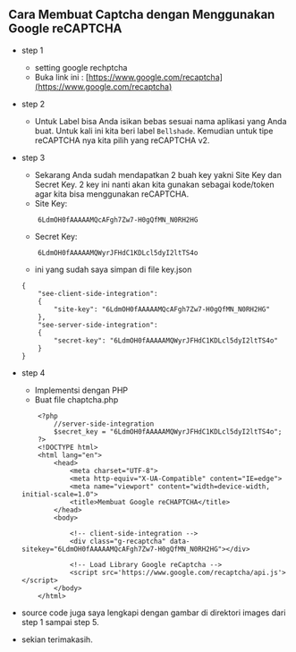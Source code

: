 ## Cara Membuat Captcha dengan Menggunakan Google reCAPTCHA

- step 1 
    - setting google rechptcha
    - Buka link ini : [https://www.google.com/recaptcha](https://www.google.com/recaptcha)
- step 2
    - Untuk Label bisa Anda isikan bebas sesuai nama aplikasi yang Anda buat. Untuk kali ini kita   beri label `Bellshade`. Kemudian untuk tipe reCAPTCHA nya kita pilih yang reCAPTCHA v2.
- step 3
    - Sekarang Anda sudah mendapatkan 2 buah key yakni Site Key dan Secret Key. 2 key ini nanti akan kita gunakan sebagai kode/token agar kita bisa menggunakan reCAPTCHA.
    - Site Key:
    ```
        6LdmOH0fAAAAAMQcAFgh7Zw7-H0gQfMN_N0RH2HG
    ```
    - Secret Key:
    ```
        6LdmOH0fAAAAAMQWyrJFHdC1KDLcl5dyI2ltTS4o
    ```
    - ini yang sudah saya simpan di file key.json
    ```
    {
        "see-client-side-integration": 
        {
            "site-key": "6LdmOH0fAAAAAMQcAFgh7Zw7-H0gQfMN_N0RH2HG"
        },
        "see-server-side-integration": 
        {
            "secret-key": "6LdmOH0fAAAAAMQWyrJFHdC1KDLcl5dyI2ltTS4o"
        } 
    }
    ```
- step 4
    - Implementsi dengan PHP
    - Buat file chaptcha.php
    ```
        <?php 
            //server-side-integration
            $secret_key = "6LdmOH0fAAAAAMQWyrJFHdC1KDLcl5dyI2ltTS4o";
        ?>
        <!DOCTYPE html>
        <html lang="en">
            <head>
                <meta charset="UTF-8">
                <meta http-equiv="X-UA-Compatible" content="IE=edge">
                <meta name="viewport" content="width=device-width, initial-scale=1.0">
                <title>Membuat Google reCHAPTCHA</title>
            </head>
            <body>
                
                <!-- client-side-integration -->
                <div class="g-recaptcha" data-sitekey="6LdmOH0fAAAAAMQcAFgh7Zw7-H0gQfMN_N0RH2HG"></div>

                <!-- Load Library Google reCaptcha -->
                <script src='https://www.google.com/recaptcha/api.js'></script>
            </body>
        </html>
    ```

- source code juga saya lengkapi dengan gambar di direktori images dari step 1 sampai step 5.
- sekian terimakasih.